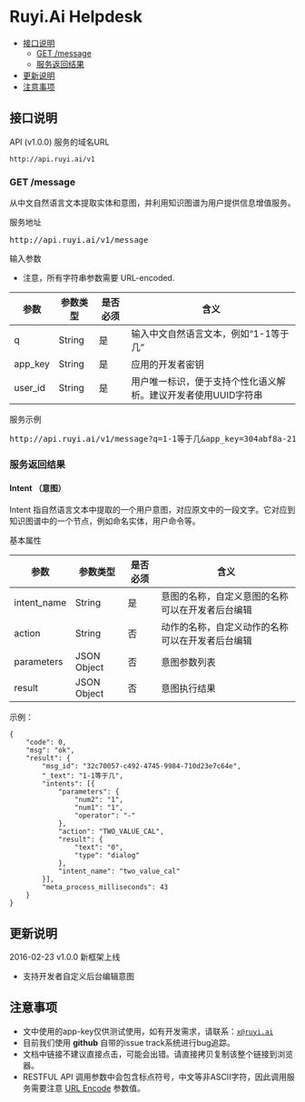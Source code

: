 # Ruyi.Ai Helpdesk

* [接口说明](#接口说明)
  * [GET /message](#GET-message)
  * [服务返回结果](#服务返回结果)
* [更新说明](#更新说明)
* [注意事项](#注意事项)

## 接口说明

API (v1.0.0) 服务的域名URL
````
http://api.ruyi.ai/v1
````

### GET /message
从中文自然语言文本提取实体和意图，并利用知识图谱为用户提供信息增值服务。

服务地址
<pre>
http://api.ruyi.ai/v1/message
</pre>

输入参数

 * 注意，所有字符串参数需要 URL-encoded.

<table  class="table-responsive">
  <thead>
    <tr>
      <th>参数</th>
      <th>参数类型</th>
      <th>是否必须</th>
      <th>含义</th>
    </tr>
  </thead>
  <tbody>
   <tr>
    <td>q</td>
    <td>String</td>
    <td>是</td>
    <td>输入中文自然语言文本，例如“1-1等于几”</td>
   </tr>
    <tr>
    <td>app_key</td>
    <td>String</td>
    <td>是</td>
    <td>应用的开发者密钥</td>
   </tr>
   <tr>
    <td>user_id</td>
    <td>String</td>
    <td>是</td>
    <td>用户唯一标识，便于支持个性化语义解析。建议开发者使用UUID字符串</td>
   </tr>
  </tbody>
</table>


服务示例

<pre>
http://api.ruyi.ai/v1/message?q=1-1等于几&app_key=304abf8a-2172-42e0-8e1f-c185c990bf5e&user_id=123456
</pre>


### 服务返回结果

#### Intent （意图）
Intent 指自然语言文本中提取的一个用户意图，对应原文中的一段文字。它对应到知识图谱中的一个节点，例如命名实体，用户命令等。


基本属性
<table  class="table-responsive">
  <thead>
    <tr>
      <th>参数</th>
      <th>参数类型</th>
      <th>是否必须</th>
      <th>含义</th>
    </tr>
  </thead>
  <tbody>

  <tr>
   <td>intent_name</td>
   <td>String</td>
   <td>是</td>
   <td>意图的名称，自定义意图的名称可以在开发者后台编辑</td>
  </tr>
   <tr>
    <td>action</td>
    <td>String</td>
    <td>否</td>
    <td>动作的名称，自定义动作的名称可以在开发者后台编辑</td>
   </tr>
   <tr>
    <td>parameters</td>
    <td>JSON Object</td>
    <td>否</td>
    <td>意图参数列表</td>
   </tr>
   <tr>
    <td>result</td>
    <td>JSON Object</td>
    <td>否</td>
    <td>意图执行结果</td>
   </tr>
  </tbody>
</table>

示例：

    {
		"code": 0,
		"msg": "ok",
		"result": {
			"msg_id": "32c70057-c492-4745-9984-710d23e7c64e",
			"_text": "1-1等于几",
			"intents": [{
				"parameters": {
					"num2": "1",
					"num1": "1",
					"operator": "-"
				},
				"action": "TWO_VALUE_CAL",
				"result": {
					"text": "0",
					"type": "dialog"
				},
				"intent_name": "two_value_cal"
			}],
			"meta_process_milliseconds": 43
		}
    }


## 更新说明
2016-02-23 v1.0.0 新框架上线
 * 支持开发者自定义后台编辑意图

## 注意事项
 * 文中使用的app-key仅供测试使用，如有开发需求，请联系：<code>x@ruyi.ai</code>
 * 目前我们使用 **github** 自带的issue track系统进行bug追踪。
 * 文档中链接不建议直接点击，可能会出错。请直接拷贝复制该整个链接到浏览器。
 * RESTFUL API 调用参数中会包含标点符号，中文等非ASCII字符，因此调用服务需要注意 <a href="http://baike.baidu.com/view/1197115.htm">URL Encode</a> 参数值。
